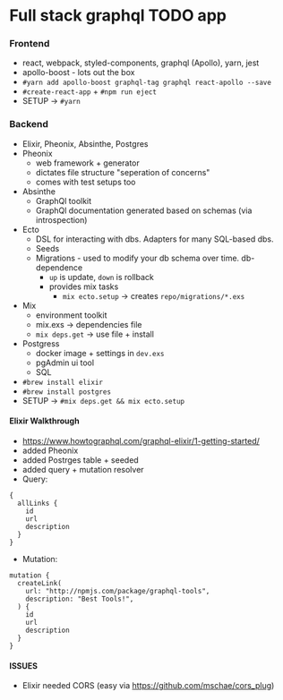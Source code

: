 # Full stack graphql TODO app

### Frontend
- react, webpack, styled-components, graphql (Apollo), yarn, jest
- apollo-boost - lots out the box
- `#yarn add apollo-boost graphql-tag graphql react-apollo --save`
- `#create-react-app` + `#npm run eject`
- SETUP -> `#yarn`

### Backend
- Elixir, Pheonix, Absinthe, Postgres
- Pheonix 
  - web framework + generator
  - dictates file structure "seperation of concerns"
  - comes with test setups too
- Absinthe 
  - GraphQl toolkit
  - GraphQl documentation generated based on schemas (via introspection)
- Ecto 
  - DSL for interacting with dbs. Adapters for many SQL-based dbs.
  - Seeds
  - Migrations - used to modify your db schema over time. db-dependence
    - `up` is update, `down` is rollback
    - provides mix tasks
      - `mix ecto.setup` -> creates `repo/migrations/*.exs`
- Mix 
  - environment toolkit
  - mix.exs -> dependencies file
  - `mix deps.get` -> use file + install
- Postgress 
  - docker image + settings in `dev.exs`
  - pgAdmin ui tool
  - SQL
- `#brew install elixir`
- `#brew install postgres`
- SETUP -> `#mix deps.get && mix ecto.setup`

#### Elixir Walkthrough
- https://www.howtographql.com/graphql-elixir/1-getting-started/
- added Pheonix
- added Postrges table + seeded
- added query + mutation resolver
- Query:
```
{
  allLinks {
    id
    url
    description
  }
}
```
- Mutation:
```
mutation {
  createLink(
    url: "http://npmjs.com/package/graphql-tools",
    description: "Best Tools!",
  ) {
    id
    url
    description
  }
}
```

#### ISSUES
- Elixir needed CORS (easy via https://github.com/mschae/cors_plug)